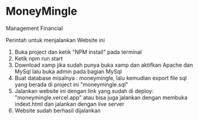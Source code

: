 # MoneyMingle

Management Financial

Perintah untuk menjalankan Website ini

1. Buka project dan ketik "NPM install" pada terminal
2. Ketik npm run start
3. Download xamp jika sudah punya buka xamp dan aktifkan Apache dan MySql lalu buka admin pada bagian MySql
4. Buat database misalnya : moneymingle, lalu kemudian export file sql yang berada di project ini "moneymingle.sql"
5. Jalankan website ini dengan link yang sudah di deploy: "moneymingle.vercel.app" atau bisa juga jalankan dengan membuka indext.html dan jalankan dengan live server
6. Website sudah berhasil dijalankan
